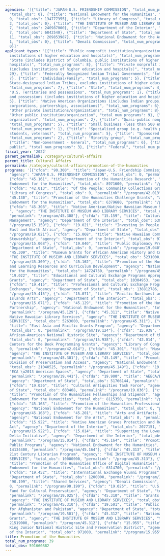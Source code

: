 ```yaml
---
agencies: '[{"title": "JAPAN-U.S. FRIENDSHIP COMMISSION", "total_num_programs": 1,
  "total_obs": 0}, {"title": "National Endowment for the Humanities", "total_num_programs":
  9, "total_obs": 134777355}, {"title": "Library of Congress", "total_num_programs":
  2, "total_obs": 0}, {"title": "THE INSTITUTE OF MUSEUM AND LIBRARY SERVICES", "total_num_programs":
  7, "total_obs": 240987000}, {"title": "Department of the Interior", "total_num_programs":
  7, "total_obs": 6042540}, {"title": "Department of State", "total_num_programs":
  11, "total_obs": 209853987}, {"title": "National Endowment for the Arts", "total_num_programs":
  1, "total_obs": 0}, {"title": "Denali Commission", "total_num_programs": 1, "total_obs":
  0}]'
applicant_types: '[{"title": "Public nonprofit institution/organization (includes
  institutions of higher education and hospitals)", "total_num_programs": 29}, {"title":
  "State (includes District of Columbia, public institutions of higher education and
  hospitals)", "total_num_programs": 8}, {"title": "Private nonprofit institution/organization
  (includes institutions of higher education and hospitals)", "total_num_programs":
  29}, {"title": "Federally Recognized lndian Tribal Governments", "total_num_programs":
  7}, {"title": "Individual/Family", "total_num_programs": 5}, {"title": "Local (includes
  State-designated lndian Tribes, excludes institutions of higher education and hospitals",
  "total_num_programs": 7}, {"title": "State", "total_num_programs": 4}, {"title":
  "U.S. Territories and possessions", "total_num_programs": 1}, {"title": "U.S. Territories
  and possessions (includes institutions of higher education and hospitals)", "total_num_programs":
  5}, {"title": "Native American Organizations (includes lndian groups, cooperatives,
  corporations, partnerships, associations)", "total_num_programs": 6}, {"title":
  "Other private institutions/organizations", "total_num_programs": 8}, {"title":
  "Other public institution/organization", "total_num_programs": 9}, {"title": "Profit
  organization", "total_num_programs": 2}, {"title": "Quasi-public nonprofit institution/organization",
  "total_num_programs": 5}, {"title": "Small business (less than 500 employees)",
  "total_num_programs": 1}, {"title": "Specialized group (e.g. health professionals,
  students, veterans)", "total_num_programs": 5}, {"title": "Sponsored organization",
  "total_num_programs": 2}, {"title": "Minority group", "total_num_programs": 2},
  {"title": "Non-Government - General", "total_num_programs": 6}, {"title": "Anyone/general
  public", "total_num_programs": 3}, {"title": "Federal", "total_num_programs": 1}]'
fiscal_year: '2022'
parent_permalink: /category/cultural-affairs
parent_title: Cultural Affairs
permalink: /category/cultural-affairs/promotion-of-the-humanities
programs: '[{"cfda": "90.300", "title": "Japan-U.S. Friendship Commission Grants",
  "agency": "JAPAN-U.S. FRIENDSHIP COMMISSION", "total_obs": 0, "permalink": "/program/90.300"},
  {"cfda": "45.161", "title": "Promotion of the Humanities Research", "agency": "National
  Endowment for the Humanities", "total_obs": 8971600, "permalink": "/program/45.161"},
  {"cfda": "42.013", "title": "Of the People: Community Collections Grants", "agency":
  "Library of Congress", "total_obs": 0, "permalink": "/program/42.013"}, {"cfda":
  "45.130", "title": "Promotion of the Humanities Challenge Grants", "agency": "National
  Endowment for the Humanities", "total_obs": 6379680, "permalink": "/program/45.130"},
  {"cfda": "45.308", "title": "Native American/Native Hawaiian Museum Services Program
  ", "agency": "THE INSTITUTE OF MUSEUM AND LIBRARY SERVICES", "total_obs": 2272000,
  "permalink": "/program/45.308"}, {"cfda": "15.159", "title": "Cultural Resources
  Management", "agency": "Department of the Interior", "total_obs": 539972, "permalink":
  "/program/15.159"}, {"cfda": "19.021", "title": "Investing in People in The Middle
  East and North Africa", "agency": "Department of State", "total_obs": 0, "permalink":
  "/program/19.021"}, {"cfda": "15.068", "title": "Native Hawaiian Community Guest
  Stewardship", "agency": "Department of the Interior", "total_obs": 978824, "permalink":
  "/program/15.068"}, {"cfda": "19.040", "title": "Public Diplomacy Programs", "agency":
  "Department of State", "total_obs": 0, "permalink": "/program/19.040"}, {"cfda":
  "45.309", "title": "Museum Grants for African American History and Culture", "agency":
  "THE INSTITUTE OF MUSEUM AND LIBRARY SERVICES", "total_obs": 5231000, "permalink":
  "/program/45.309"}, {"cfda": "45.162", "title": "Promotion of the Humanities Teaching
  and Learning Resources and Curriculum Development", "agency": "National Endowment
  for the Humanities", "total_obs": 14724750, "permalink": "/program/45.162"}, {"cfda":
  "19.022", "title": "Educational and Cultural Exchange Programs Appropriation Overseas
  Grants", "agency": "Department of State", "total_obs": 10304953, "permalink": "/program/19.022"},
  {"cfda": "19.415", "title": "Professional and Cultural Exchange Programs - Citizen
  Exchanges", "agency": "Department of State", "total_obs": 138812786, "permalink":
  "/program/19.415"}, {"cfda": "15.071", "title": "Pacific Northwest and Hawaiian
  Islands Arts", "agency": "Department of the Interior", "total_obs": 1250000, "permalink":
  "/program/15.071"}, {"cfda": "45.129", "title": "Promotion of the Humanities Federal/State
  Partnership", "agency": "National Endowment for the Humanities", "total_obs": 55096350,
  "permalink": "/program/45.129"}, {"cfda": "45.311", "title": "Native American and
  Native Hawaiian Library Services", "agency": "THE INSTITUTE OF MUSEUM AND LIBRARY
  SERVICES", "total_obs": 5263000, "permalink": "/program/45.311"}, {"cfda": "19.124",
  "title": "East Asia and Pacific Grants Program", "agency": "Department of State",
  "total_obs": 0, "permalink": "/program/19.124"}, {"cfda": "15.938", "title": "Boston
  African-American National Historic Site", "agency": "Department of the Interior",
  "total_obs": 0, "permalink": "/program/15.938"}, {"cfda": "42.014", "title": "Affiliate
  Centers for the Book Programming Grants", "agency": "Library of Congress", "total_obs":
  0, "permalink": "/program/42.014"}, {"cfda": "45.301", "title": "Museums for America",
  "agency": "THE INSTITUTE OF MUSEUM AND LIBRARY SERVICES", "total_obs": 27899000,
  "permalink": "/program/45.301"}, {"cfda": "45.149", "title": "Promotion of the Humanities
  Division of Preservation and Access", "agency": "National Endowment for the Humanities",
  "total_obs": 21040525, "permalink": "/program/45.149"}, {"cfda": "19.441", "title":
  "ECA \u2013 American Spaces", "agency": "Department of State", "total_obs": 7166696,
  "permalink": "/program/19.441"}, {"cfda": "19.900", "title": "AEECA/ESF PD Programs",
  "agency": "Department of State", "total_obs": 51766144, "permalink": "/program/19.900"},
  {"cfda": "19.036", "title": "Cultural Antiquities Task Force", "agency": "Department
  of State", "total_obs": 603408, "permalink": "/program/19.036"}, {"cfda": "45.160",
  "title": "Promotion of the Humanities Fellowships and Stipends", "agency": "National
  Endowment for the Humanities", "total_obs": 8115350, "permalink": "/program/45.160"},
  {"cfda": "45.163", "title": "Promotion of the Humanities Professional Development",
  "agency": "National Endowment for the Humanities", "total_obs": 0, "permalink":
  "/program/45.163"}, {"cfda": "45.201", "title": "Arts and Artifacts Indemnity",
  "agency": "National Endowment for the Arts", "total_obs": 0, "permalink": "/program/45.201"},
  {"cfda": "15.922", "title": "Native American Graves Protection and Repatriation
  Act", "agency": "Department of the Interior", "total_obs": 2077151, "permalink":
  "/program/15.922"}, {"cfda": "15.014", "title": "Supporting the Lower Mississippi
  Delta Initiative", "agency": "Department of the Interior", "total_obs": 225593,
  "permalink": "/program/15.014"}, {"cfda": "45.164", "title": "Promotion of the Humanities
  Public Programs", "agency": "National Endowment for the Humanities", "total_obs":
  14134400, "permalink": "/program/45.164"}, {"cfda": "45.313", "title": "Laura Bush
  21st Century Librarian Program", "agency": "THE INSTITUTE OF MUSEUM AND LIBRARY
  SERVICES", "total_obs": 10000000, "permalink": "/program/45.313"}, {"cfda": "45.169",
  "title": "Promotion of the Humanities Office of Digital Humanities", "agency": "National
  Endowment for the Humanities", "total_obs": 6314700, "permalink": "/program/45.169"},
  {"cfda": "19.452", "title": "International Exchange Alumni Programs", "agency":
  "Department of State", "total_obs": 1200000, "permalink": "/program/19.452"}, {"cfda":
  "90.199", "title": "Shared Services", "agency": "Denali Commission", "total_obs":
  0, "permalink": "/program/90.199"}, {"cfda": "19.025", "title": "U.S. Ambassadors
  Fund for Cultural Preservation", "agency": "Department of State", "total_obs": 0,
  "permalink": "/program/19.025"}, {"cfda": "45.310", "title": "Grants to States",
  "agency": "THE INSTITUTE OF MUSEUM AND LIBRARY SERVICES", "total_obs": 168803000,
  "permalink": "/program/45.310"}, {"cfda": "19.501", "title": "Public Diplomacy Programs
  for Afghanistan and Pakistan", "agency": "Department of State", "total_obs": 0,
  "permalink": "/program/19.501"}, {"cfda": "45.312", "title": "National Leadership
  Grants", "agency": "THE INSTITUTE OF MUSEUM AND LIBRARY SERVICES", "total_obs":
  21519000, "permalink": "/program/45.312"}, {"cfda": "15.955", "title": "Martin Luther
  King Junior National Historic Site and Preservation District", "agency": "Department
  of the Interior", "total_obs": 971000, "permalink": "/program/15.955"}]'
title: Promotion of the Humanities
total_num_programs: 39
total_obs: 591660882
---
```

